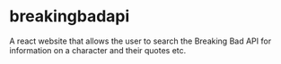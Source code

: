 # breakingbadapi
A react website that allows the user to search the Breaking Bad API for information on a character and their quotes etc.
